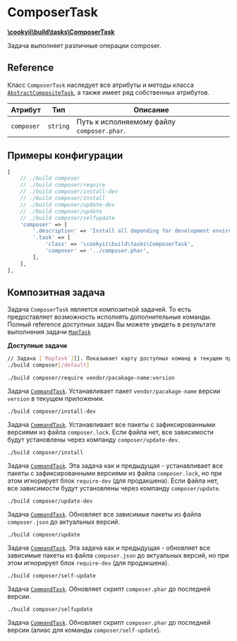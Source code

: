 ComposerTask
============

[**\cookyii\build\tasks\ComposerTask**](https://github.com/cookyii/build/blob/master/tasks/ComposerTask.php)

Задача выполняет различные операции composer.

Reference
---------

Класс `ComposerTask` наследует все атрибуты и методы класса [`AbstractCompositeTask`][], а также имеет ряд собственных атрибутов.

| Атрибут | Тип | Описание | 
| ------- | --- | -------- |
| `composer` | `string` | Путь к исполняемому файлу `composer.phar`. |

Примеры конфигурации
--------------------
```php
[
    // ./build composer
    // ./build composer/require
    // ./build composer/install-dev
    // ./build composer/install
    // ./build composer/update-dev
    // ./build composer/update
    // ./build composer/selfupdate
    'composer' => [
        '.description' => 'Install all depending for development environment (with `require-dev`)',
        '.task' => [
            'class' => '\cookyii\build\tasks\ComposerTask',
            'composer' => '../composer.phar',
        ],
    ],
],
```

Композитная задача
------------------

Задача `ComposerTask` является композитной задачей. То есть предоставляет возможность исполнять дополнительные команды.
Полный reference доступных задач Вы можете увидеть в результате выполнения задачи [`MapTask`][]

**Доступные задачи**

```bash
// Задача [`MapTask`][]. Показывает карту доступных команд в текущем пространстве имён.
./build composer[/default]
```

`./build composer/require vendor/pacakage-name:version`

Задача [`CommandTask`][]. Устанавливает пакет `vendor/pacakage-name` версии `version` в текущем приложении.

`./build composer/install-dev`

Задача [`CommandTask`][]. Устанавливает все пакеты с зафиксированными версиями из файла `composer.lock`. Если файла нет, все зависимости будут установлены через компанду `composer/update-dev`.

`./build composer/install`

Задача [`CommandTask`][]. Эта задача как и предыдущая - устанавливает все пакеты с зафиксированными версиями из файла `composer.lock`, но при этом игнорирует блок `require-dev` (для продакшена). Если файла нет, все зависимости будут установлены через компанду `composer/update`.

`./build composer/update-dev`

Задача [`CommandTask`][]. Обновляет все зависимые пакеты из файла `composer.json` до актуальных версий.

`./build composer/update`

Задача [`CommandTask`][]. Эта задача как и предыдущая - обновляет все зависимые пакеты из файла `composer.json` до актуальных версий, но при этом игнорирует блок `require-dev` (для продакшена).

`./build composer/self-update`

Задача [`CommandTask`][]. Обновляет скрипт `composer.phar` до последней версии.

`./build composer/selfupdate`

Задача [`CommandTask`][]. Обновляет скрипт `composer.phar` до последней версии (алиас для команды `composer/self-update`).


[`AbstractCompositeTask`]: 03-reference-abstract-composite-task.md
[`CommandTask`]: 03-reference-task-command.md
[`MapTask`]: 03-reference-task-map.md
